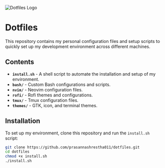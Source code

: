![Dotfiles Logo](https://private-user-images.githubusercontent.com/197713379/418244063-44037309-be0e-4cba-88a5-730dcac8cbda.png?jwt=eyJ0eXAiOiJKV1QiLCJhbGciOiJIUzI1NiJ9.eyJpc3MiOiJnaXRodWIuY29tIiwiYXVkIjoicmF3LmdpdGh1YnVzZXJjb250ZW50LmNvbSIsImtleSI6ImtleTUiLCJleHAiOjE3NTY5MDYxNzQsIm5iZiI6MTc1NjkwNTg3NCwicGF0aCI6Ii8xOTc3MTMzNzkvNDE4MjQ0MDYzLTQ0MDM3MzA5LWJlMGUtNGNiYS04OGE1LTczMGRjYWM4Y2JkYS5wbmc_WC1BbXotQWxnb3JpdGhtPUFXUzQtSE1BQy1TSEEyNTYmWC1BbXotQ3JlZGVudGlhbD1BS0lBVkNPRFlMU0E1M1BRSzRaQSUyRjIwMjUwOTAzJTJGdXMtZWFzdC0xJTJGczMlMkZhd3M0X3JlcXVlc3QmWC1BbXotRGF0ZT0yMDI1MDkwM1QxMzI0MzRaJlgtQW16LUV4cGlyZXM9MzAwJlgtQW16LVNpZ25hdHVyZT1lMmJlYzQwYWZmOGY3YTliNWM1NWQwNDkxNTBhMjExYjMzMWQ3YzZjMWY2NjQ2ZmU5OGI5ZTRjYTVhMDZkYjU5JlgtQW16LVNpZ25lZEhlYWRlcnM9aG9zdCJ9.iqCe3gfj629VEzMtjMQesChbDkNQkxJBuVko9CBGvXY)

# Dotfiles

This repository contains my personal configuration files and setup scripts to quickly set up my development environment across different machines.

## Contents

- **`install.sh`** - A shell script to automate the installation and setup of my environment.
- **`bash/`** - Custom Bash configurations and scripts.
- **`nvim/`** - Neovim configuration files.
- **`rofi/`** - Rofi themes and configurations.
- **`tmux/`** - Tmux configuration files.
- **`themes/`** - GTK, icon, and terminal themes.

## Installation

To set up my environment, clone this repository and run the `install.sh` script:

```bash
git clone https://github.com/prasannashrestha011/dotfiles.git
cd dotfiles
chmod +x install.sh
./install.sh
```
